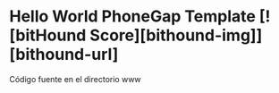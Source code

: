 # Hello World PhoneGap Template [![bitHound Score][bithound-img]][bithound-url]
Código fuente en el directorio www
